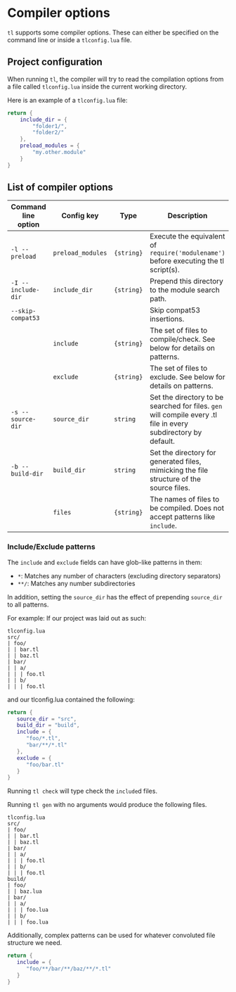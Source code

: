 # Compiler options

`tl` supports some compiler options. These can either be specified on the command line or inside a `tlconfig.lua` file.

## Project configuration

When running `tl`, the compiler will try to read the compilation options from a file called `tlconfig.lua` inside the current working directory.

Here is an example of a `tlconfig.lua` file:
```lua
return {
    include_dir = {
        "folder1/",
        "folder2/"
    },
    preload_modules = {
        "my.other.module"
    }
}
```

## List of compiler options

| Command line option | Config key | Type | Description |
| --- | --- | --- | --- |
| `-l --preload` | `preload_modules` | `{string}` | Execute the equivalent of `require('modulename')` before executing the tl script(s). |
| `-I --include-dir` | `include_dir` | `{string}` | Prepend this directory to the module search path.
| `--skip-compat53` | | | Skip compat53 insertions.
|| `include` | `{string}` | The set of files to compile/check. See below for details on patterns.
|| `exclude` | `{string}` | The set of files to exclude. See below for details on patterns.
| `-s --source-dir` | `source_dir` | `string` | Set the directory to be searched for files. `gen` will compile every .tl file in every subdirectory by default.
| `-b --build-dir` | `build_dir` | `string` | Set the directory for generated files, mimicking the file structure of the source files.
|| `files` | `{string}` | The names of files to be compiled. Does not accept patterns like `include`.

### Include/Exclude patterns

The `include` and `exclude` fields can have glob-like patterns in them:
- `*`: Matches any number of characters (excluding directory separators)
- `**/`: Matches any number subdirectories

In addition, setting the `source_dir` has the effect of prepending `source_dir` to all patterns.

For example:
If our project was laid out as such:
```
tlconfig.lua
src/
| foo/
| | bar.tl
| | baz.tl
| bar/
| | a/
| | | foo.tl
| | b/
| | | foo.tl
```

and our tlconfig.lua contained the following:
```lua
return {
   source_dir = "src",
   build_dir = "build",
   include = {
      "foo/*.tl",
      "bar/**/*.tl"
   },
   exclude = {
      "foo/bar.tl"
   }
}
```

Running `tl check` will type check the `include`d files.

Running `tl gen` with no arguments would produce the following files.
```
tlconfig.lua
src/
| foo/
| | bar.tl
| | baz.tl
| bar/
| | a/
| | | foo.tl
| | b/
| | | foo.tl
build/
| foo/
| | baz.lua
| bar/
| | a/
| | | foo.lua
| | b/
| | | foo.lua
```

Additionally, complex patterns can be used for whatever convoluted file structure we need.
```lua
return {
   include = {
      "foo/**/bar/**/baz/**/*.tl"
   }
}
```

